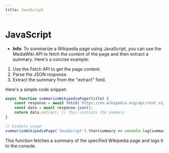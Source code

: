 ```yaml
---
title: JavaScript
---
```


# JavaScript
- **Info**:
To summarize a Wikipedia page using JavaScript, you can use the MediaWiki API to fetch the content of the page and then extract a summary. Here's a concise example:

1. Use the Fetch API to get the page content.
2. Parse the JSON response.
3. Extract the summary from the "extract" field.

Here's a simple code snippet:

```javascript
async function summarizeWikipediaPage(title) {
    const response = await fetch(`https://en.wikipedia.org/api/rest_v1/page/summary/${encodeURIComponent(title)}`);
    const data = await response.json();
    return data.extract; // This contains the summary
}

// Example usage
summarizeWikipediaPage('JavaScript').then(summary => console.log(summary));
```

This function fetches a summary of the specified Wikipedia page and logs it to the console.